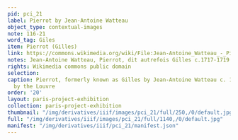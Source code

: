 ```yaml
---
pid: pci_21
label: Pierrot by Jean-Antoine Watteau
object_type: contextual-images
note: 116-21
word_tag: Giles
item: Pierrot (Gilles)
link: https://commons.wikimedia.org/wiki/File:Jean-Antoine_Watteau_-_Pierrot,_dit_autrefois_Gilles.jpg
notes: Jean-Antoine Watteau, Pierrot, dit autrefois Gilles c.1717-1719 Louvre
rights: Wikimedia commons public domain
selection: 
caption: Pierrot, formerly known as Gilles by Jean-Antoine Watteau c. 1717-1719 held
  by the Louvre
order: '20'
layout: paris-project-exhibition
collection: paris-project-exhibition
thumbnail: "/img/derivatives/iiif/images/pci_21/full/250,/0/default.jpg"
full: "/img/derivatives/iiif/images/pci_21/full/1140,/0/default.jpg"
manifest: "/img/derivatives/iiif/pci_21/manifest.json"
---
```

